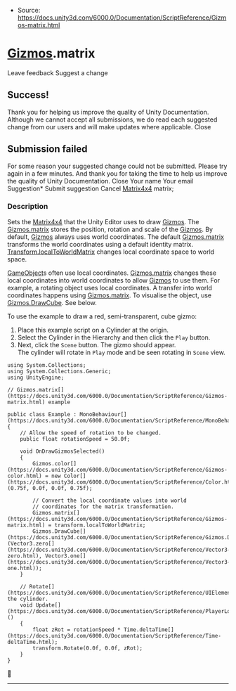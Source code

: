 * Source: https://docs.unity3d.com/6000.0/Documentation/ScriptReference/Gizmos-matrix.html

#  [Gizmos](https://docs.unity3d.com/6000.0/Documentation/ScriptReference/Gizmos.html).matrix
Leave feedback
Suggest a change
## Success!
Thank you for helping us improve the quality of Unity Documentation. Although we cannot accept all submissions, we do read each suggested change from our users and will make updates where applicable.
Close
## Submission failed
For some reason your suggested change could not be submitted. Please <a>try again</a> in a few minutes. And thank you for taking the time to help us improve the quality of Unity Documentation.
Close
Your name Your email Suggestion* Submit suggestion
Cancel
[Matrix4x4](https://docs.unity3d.com/6000.0/Documentation/ScriptReference/Matrix4x4.html) matrix; 
### Description
Sets the [Matrix4x4](https://docs.unity3d.com/6000.0/Documentation/ScriptReference/Matrix4x4.html) that the Unity Editor uses to draw [Gizmos](https://docs.unity3d.com/6000.0/Documentation/ScriptReference/Gizmos.html).
The [Gizmos.matrix](https://docs.unity3d.com/6000.0/Documentation/ScriptReference/Gizmos-matrix.html) stores the position, rotation and scale of the [Gizmos](https://docs.unity3d.com/6000.0/Documentation/ScriptReference/Gizmos.html). By default, [Gizmos](https://docs.unity3d.com/6000.0/Documentation/ScriptReference/Gizmos.html) always uses world coordinates. The default [Gizmos.matrix](https://docs.unity3d.com/6000.0/Documentation/ScriptReference/Gizmos-matrix.html) transforms the world coordinates using a default identity matrix. [Transform.localToWorldMatrix](https://docs.unity3d.com/6000.0/Documentation/ScriptReference/Transform-localToWorldMatrix.html) changes local coordinate space to world space.  
  
[GameObject](https://docs.unity3d.com/6000.0/Documentation/ScriptReference/GameObject.html)s often use local coordinates. [Gizmos.matrix](https://docs.unity3d.com/6000.0/Documentation/ScriptReference/Gizmos-matrix.html) changes these local coordinates into world coordinates to allow [Gizmos](https://docs.unity3d.com/6000.0/Documentation/ScriptReference/Gizmos.html) to use them. For example, a rotating object uses local coordinates. A transfer into world coordinates happens using [Gizmos.matrix](https://docs.unity3d.com/6000.0/Documentation/ScriptReference/Gizmos-matrix.html). To visualise the object, use [Gizmos.DrawCube](https://docs.unity3d.com/6000.0/Documentation/ScriptReference/Gizmos.DrawCube.html). See below.  
  
To use the example to draw a red, semi-transparent, cube gizmo:  
1. Place this example script on a Cylinder at the origin.  
2. Select the Cylinder in the Hierarchy and then click the `Play` button.  
3. Next, click the `Scene` button. The gizmo should appear.  
The cylinder will rotate in `Play` mode and be seen rotating in `Scene` view.
```
using System.Collections;
using System.Collections.Generic;
using UnityEngine;  
  
// Gizmos.matrix[](https://docs.unity3d.com/6000.0/Documentation/ScriptReference/Gizmos-matrix.html) example  
  
public class Example : MonoBehaviour[](https://docs.unity3d.com/6000.0/Documentation/ScriptReference/MonoBehaviour.html)
{
    // Allow the speed of rotation to be changed.
    public float rotationSpeed = 50.0f;  
  
    void OnDrawGizmosSelected()
    {
        Gizmos.color[](https://docs.unity3d.com/6000.0/Documentation/ScriptReference/Gizmos-color.html) = new Color[](https://docs.unity3d.com/6000.0/Documentation/ScriptReference/Color.html)(0.75f, 0.0f, 0.0f, 0.75f);  
  
        // Convert the local coordinate values into world
        // coordinates for the matrix transformation.
        Gizmos.matrix[](https://docs.unity3d.com/6000.0/Documentation/ScriptReference/Gizmos-matrix.html) = transform.localToWorldMatrix;
        Gizmos.DrawCube[](https://docs.unity3d.com/6000.0/Documentation/ScriptReference/Gizmos.DrawCube.html)(Vector3.zero[](https://docs.unity3d.com/6000.0/Documentation/ScriptReference/Vector3-zero.html), Vector3.one[](https://docs.unity3d.com/6000.0/Documentation/ScriptReference/Vector3-one.html));
    }  
  
    // Rotate[](https://docs.unity3d.com/6000.0/Documentation/ScriptReference/UIElements.Rotate.html) the cylinder.
    void Update[](https://docs.unity3d.com/6000.0/Documentation/ScriptReference/PlayerLoop.Update.html)()
    {
        float zRot = rotationSpeed * Time.deltaTime[](https://docs.unity3d.com/6000.0/Documentation/ScriptReference/Time-deltaTime.html);
        transform.Rotate(0.0f, 0.0f, zRot);
    }
}

```

* * *

